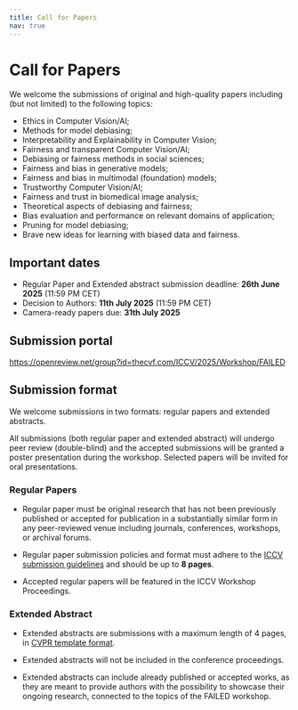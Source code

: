 ```yaml
---
title: Call for Papers
nav: true
---
```


# Call for Papers

We welcome the submissions of original and high-quality papers including (but not limited) to the following topics:

* Ethics in Computer Vision/AI;
* Methods for model debiasing;
* Interpretability and Explainability in Computer Vision;
* Fairness and transparent Computer Vision/AI;
* Debiasing or fairness methods in social sciences;
* Fairness and bias in generative models;
* Fairness and bias in multimodal (foundation) models;
* Trustworthy Computer Vision/AI;
* Fairness and trust in biomedical image analysis;
* Theoretical aspects of debiasing and fairness;
* Bias evaluation and performance on relevant domains of application;
* Pruning for model debiasing;
* Brave new ideas for learning with biased data and fairness.

## Important dates

* Regular Paper and Extended abstract submission deadline: **26th June 2025** (11:59 PM CET)
* Decision to Authors: **11th July 2025** (11:59 PM CET)
* Camera-ready papers due: **31th July 2025** 

## Submission portal

https://openreview.net/group?id=thecvf.com/ICCV/2025/Workshop/FAILED
  
## Submission format

We welcome submissions in two formats: regular papers and extended abstracts. 

All submissions (both regular paper and extended abstract) will undergo peer review (double-blind) and the accepted submissions will be granted a poster presentation during the workshop. Selected papers will be invited for oral presentations. 


### Regular Papers

* Regular paper must be original research that has not been previously published or accepted for publication in a substantially similar form in any peer-reviewed venue including journals, conferences, workshops, or archival forums.

* Regular paper submission policies and format must adhere to the [ICCV submission guidelines](https://iccv.thecvf.com/Conferences/2025/AuthorGuidelines) and should be up to **8 pages**. 

* Accepted regular papers will be featured in the ICCV Workshop Proceedings.


### Extended Abstract

* Extended abstracts are submissions with a maximum length of 4 pages, in [CVPR template format](https://media.icml.cc/Conferences/CVPR2023/cvpr2023-author_kit-v1_1-1.zip).

* Extended abstracts will not be included in the conference proceedings.

* Extended abstracts can include already published or accepted works, as they are meant to provide authors with the possibility to showcase their ongoing research, connected to the topics of the FAILED workshop.  
